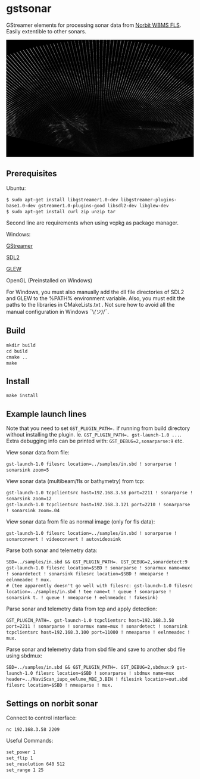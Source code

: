 # gstsonar

GStreamer elements for processing sonar data from [Norbit WBMS FLS](https://norbit.com/subsea/products/).
Easily extentible to other sonars.

![sonar image](sonarsink-image.png)

## Prerequisites

Ubuntu:

```
$ sudo apt-get install libgstreamer1.0-dev libgstreamer-plugins-base1.0-dev gstreamer1.0-plugins-good libsdl2-dev libglew-dev
$ sudo apt-get install curl zip unzip tar
```

Second line are requirements when using vcpkg as package manager.

Windows:

[GStreamer](https://gstreamer.freedesktop.org/download/)

[SDL2](https://buildbot.libsdl.org/sdl-builds/sdl-visualstudio-amd64/)

[GLEW](https://sourceforge.net/projects/glew/)

OpenGL (Preinstalled on Windows)

For Windows, you must also manually add the dll file directories of SDL2 and GLEW to the %PATH% environment variable.
Also, you must edit the paths to the libraries in CMakeLists.txt .
Not sure how to avoid all the manual configuration in Windows ¯\\_(ツ)_/¯.

## Build

```
mkdir build
cd build
cmake ..
make
```

## Install
```
make install
```


## Example launch lines

Note that you need to set `GST_PLUGIN_PATH=.` if running from build directory without installing the plugin.
Ie. `GST_PLUGIN_PATH=. gst-launch-1.0 ...`.
Extra debugging info can be printed with: `GST_DEBUG=2,sonarparse:9` etc.

View sonar data from file:

```
gst-launch-1.0 filesrc location=../samples/in.sbd ! sonarparse ! sonarsink zoom=5
```

View sonar data (multibeam/fls or bathymetry) from tcp:

```
gst-launch-1.0 tcpclientsrc host=192.168.3.58 port=2211 ! sonarparse ! sonarsink zoom=12
gst-launch-1.0 tcpclientsrc host=192.168.3.121 port=2210 ! sonarparse ! sonarsink zoom=.04
```


View sonar data from file as normal image (only for fls data):
```
gst-launch-1.0 filesrc location=../samples/in.sbd ! sonarparse ! sonarconvert ! videoconvert ! autovideosink
```

Parse both sonar and telemetry data:
```
SBD=../samples/in.sbd && GST_PLUGIN_PATH=. GST_DEBUG=2,sonardetect:9 gst-launch-1.0 filesrc location=$SBD ! sonarparse ! sonarmux name=mux ! sonardetect ! sonarsink filesrc location=$SBD ! nmeaparse ! eelnmeadec ! mux.
# (tee apparently doesn't go well with filesrc: gst-launch-1.0 filesrc location=../samples/in.sbd ! tee name=t ! queue ! sonarparse ! sonarsink t. ! queue ! nmeaparse ! eelnmeadec ! fakesink)
```

Parse sonar and telemetry data from tcp and apply detection:
```
GST_PLUGIN_PATH=. gst-launch-1.0 tcpclientsrc host=192.168.3.58 port=2211 ! sonarparse ! sonarmux name=mux ! sonardetect ! sonarsink tcpclientsrc host=192.168.3.100 port=11000 ! nmeaparse ! eelnmeadec ! mux.
```

Parse sonar and telemetry data from sbd file and save to another sbd file using sbdmux:
```
SBD=../samples/in.sbd && GST_PLUGIN_PATH=. GST_DEBUG=2,sbdmux:9 gst-launch-1.0 filesrc location=$SBD ! sonarparse ! sbdmux name=mux header=../NaviScan_iupo_eelume_MBE_3.BIN ! filesink location=out.sbd filesrc location=$SBD ! nmeaparse ! mux.
```

## Settings on norbit sonar

Connect to control interface:
```
nc 192.168.3.58 2209
```

Useful Commands:
```
set_power 1
set_flip 1
set_resolution 640 512
set_range 1 25
```
